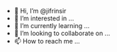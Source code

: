- 👋 Hi, I’m @jifrinsir
- 👀 I’m interested in ...
- 🌱 I’m currently learning ...
- 💞️ I’m looking to collaborate on ...
- 📫 How to reach me ...

<!---
jifrinsir/jifrinsir is a ✨ special ✨ repository because its `README.md` (this file) appears on your GitHub profile.
You can click the Preview link to take a look at your changes.
--->

